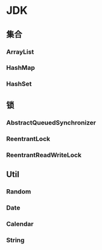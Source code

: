 # JDK

## 集合

### ArrayList

### HashMap

### HashSet

## 锁

### AbstractQueuedSynchronizer

### ReentrantLock

### ReentrantReadWriteLock



## Util

### Random

### Date

### Calendar

### String